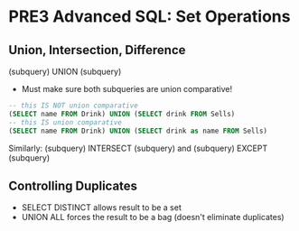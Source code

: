 # PRE3 Advanced SQL: Set Operations

## Union, Intersection, Difference 
(subquery) UNION (subquery)
- Must make sure both subqueries are union comparative!

```sql
-- this IS NOT union comparative
(SELECT name FROM Drink) UNION (SELECT drink FROM Sells)
-- this IS union comparative
(SELECT name FROM Drink) UNION (SELECT drink as name FROM Sells)
```

Similarly: (subquery) INTERSECT (subquery) and (subquery) EXCEPT (subquery)

## Controlling Duplicates 
- SELECT DISTINCT allows result to be a set
- UNION ALL forces the result to be a bag (doesn't eliminate duplicates)
